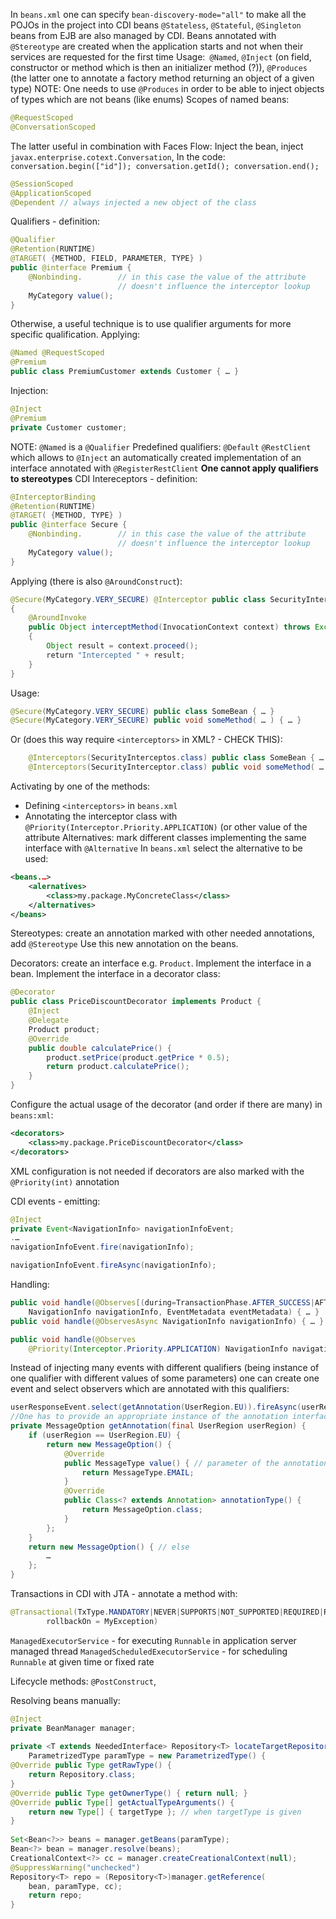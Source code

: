 In `beans.xml` one can specify `bean-discovery-mode="all"` to make all the POJOs in the project into CDI beans
`@Stateless`, `@Stateful`, `@Singleton` beans from EJB are also managed by CDI.
Beans annotated with `@Stereotype` are created when the application starts and not when their services are requested for the first time
Usage:` @Named`, `@Inject` (on field, constructor or method which is then an initializer method (?)), `@Produces` (the latter one to annotate a factory method returning an object of a given type)
NOTE: One needs to use `@Produces` in order to be able to inject objects of types which are not beans (like enums)
Scopes of named beans:
```Java
@RequestScoped
@ConversationScoped
```
The latter useful in combination with Faces Flow:
Inject the bean, inject `javax.enterprise.cotext.Conversation`, In the code: `conversation.begin(["id"]); conversation.getId(); conversation.end();`
```Java
@SessionScoped
@ApplicationScoped
@Dependent // always injected a new object of the class
```
Qualifiers - definition:  
```Java
@Qualifier  
@Retention(RUNTIME)  
@TARGET( {METHOD, FIELD, PARAMETER, TYPE} )  
public @interface Premium {  
    @Nonbinding.        // in this case the value of the attribute  
                        // doesn't influence the interceptor lookup  
    MyCategory value();  
}
```
Otherwise, a useful technique is to use qualifier arguments for more specific qualification.
Applying:  
```Java
@Named @RequestScoped  
@Premium  
public class PremiumCustomer extends Customer { … }
```
Injection:  
```Java
@Inject  
@Premium  
private Customer customer;
```
NOTE: `@Named` is a `@Qualifier`
Predefined qualifiers:
`@Default`
`@RestClient` which allows to `@Inject` an automatically created implementation of an interface annotated with `@RegisterRestClient`
**One cannot apply qualifiers to stereotypes**
CDI Intereceptors - definition:  
```Java
@InterceptorBinding  
@Retention(RUNTIME)  
@TARGET( {METHOD, TYPE} )  
public @interface Secure {  
    @Nonbinding.        // in this case the value of the attribute  
                        // doesn't influence the interceptor lookup  
    MyCategory value();  
}
```
Applying (there is also `@AroundConstruct`):  
```Java
@Secure(MyCategory.VERY_SECURE) @Interceptor public class SecurityInterceptor 
{  
    @AroundInvoke  
    public Object interceptMethod(InvocationContext context) throws Exception 
    {  
        Object result = context.proceed();  
        return "Intercepted " + result;  
    }  
}
```
Usage:  
```Java
@Secure(MyCategory.VERY_SECURE) public class SomeBean { … }  
@Secure(MyCategory.VERY_SECURE) public void someMethod( … ) { … }
```
Or (does this way require `<interceptors>` in XML? - CHECK THIS):  
```Java
	@Interceptors(SecurityInterceptos.class) public class SomeBean { … }  
    @Interceptors(SecurityInterceptor.class) public void someMethod( … ) { … }
```
Activating by one of the methods:
- Defining `<interceptors>` in `beans.xml`
- Annotating the interceptor class with `@Priority(Interceptor.Priority.APPLICATION)` (or other value of the attribute
Alternatives: mark different classes implementing the same interface with `@Alternative`
In `beans.xml` select the alternative to be used: 
```XML
<beans.…>  
    <alernatives>  
        <class>my.package.MyConcreteClass</class>  
    </alternatives>
</beans>
```
Stereotypes: create an annotation marked with other needed annotations, add `@Stereotype` Use this new annotation on the beans.

Decorators: create an interface e.g. `Product`. Implement the interface in a bean. Implement the interface in a decorator class:  
```Java
@Decorator  
public class PriceDiscountDecorator implements Product {  
    @Inject  
    @Delegate  
    Product product;  
    @Override  
    public double calculatePrice() {  
        product.setPrice(product.getPrice * 0.5);  
        return product.calculatePrice();  
    }
}
```
Configure the actual usage of the decorator (and order if there are many) in `beans:xml`:  
```XML
<decorators>  
    <class>my.package.PriceDiscountDecorator</class>  
</decorators>
```
XML configuration is not needed if decorators are also marked with the `@Priority(int)` annotation

CDI events - emitting:  
```Java
@Inject  
private Event<NavigationInfo> navigationInfoEvent;  
.…  
navigationInfoEvent.fire(navigationInfo);

navigationInfoEvent.fireAsync(navigationInfo);
```
Handling:  
```Java
public void handle(@Observes[(during=TransactionPhase.AFTER_SUCCESS|AFTER_FAILURE|IN_PROGRESS|BEFORE_COMPLETION|AFTER_COMPLETION, notofyObserver=Reception.IF_EXISTS)]  
    NavigationInfo navigationInfo, EventMetadata eventMetadata) { … }  
public void handle(@ObservesAsync NavigationInfo navigationInfo) { … }

public void handle(@Observes  
    @Priority(Interceptor.Priority.APPLICATION) NavigationInfo navigationInfo) { … }
```
Instead of injecting many events with different qualifiers (being instance of one qualifier with different values of some parameters) one can create one event and select observers which are annotated with this qualifiers:  
```Java
userResponseEvent.select(getAnnotation(UserRegion.EU)).fireAsync(userResponse);  
//One has to provide an appropriate instance of the annotation interface: 
private MessageOption getAnnotation(final UserRegion userRegion) {  
    if (userRegion == UserRegion.EU) {  
        return new MessageOption() {  
            @Override  
            public MessageType value() { // parameter of the annotation  
                return MessageType.EMAIL;  
            }  
            @Override  
            public Class<? extends Annotation> annotationType() {  
                return MessageOption.class;  
            }  
        };  
    }  
    return new MessageOption() { // else  
        …  
    };  
}
```
Transactions in CDI with JTA - annotate a method with: 
```Java
@Transactional(TxType.MANDATORY|NEVER|SUPPORTS|NOT_SUPPORTED|REQUIRED|REQUIRES_NEW,  
        rollbackOn = MyException)
```
`ManagedExecutorService` - for executing `Runnable` in application server managed thread
`ManagedScheduledExecutorService` - for scheduling `Runnable` at given time or fixed rate

Lifecycle methods: `@PostConstruct`,

Resolving beans manually:  
```Java
@Inject  
private BeanManager manager;  
      
private <T extends NeededInterface> Repository<T> locateTargetRepository(final Class<T> targetType) {  
    ParametrizedType paramType = new ParametrizedType() {  
@Override public Type getRawType() {  
	return Repository.class;  
}  
@Override public Type getOwnerType() { return null; }  
@Override public Type[] getActualTypeArguments() {  
    return new Type[] { targetType }; // when targetType is given  
}  
  
Set<Bean<?>> beans = manager.getBeans(paramType);  
Bean<?> bean = manager.resolve(beans);  
CreationalContext<?> cc = manager.createCreationalContext(null);  
@SuppressWarning("unchecked")  
Repository<T> repo = (Repository<T>)manager.getReference(  
    bean, paramType, cc);  
    return repo;  
}
```